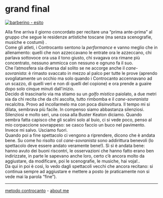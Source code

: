 # grand final

[![](https://live.staticflickr.com/65535/51791908897_11f8806d29_c.jpg "barberino - esito")](https://flic.kr/s/aHBqjzwAJ2)   

Alla fine arriva il giorno concordato per recitare una “prima ante-prima” al gruppo che segue le residenze artistiche toscane (ma senza scenografie, musiche e costumi) .  
Come gli atleti, i Controcanto sentono la *performance* e vanno meglio che in allenamento: quelli che non azzeccavano le entrate ora le azzeccano, chi parlava sottovoce ora usa il tono giusto, chi svagava ora rimane più concentrato, nessuno ammicca con nessuno e ognuno fa il suo.   
Che l’atmosfera sia diversa dal solito se ne accorge anche il *cane-sovranista*: è rimasto svaccato in mezzo al palco per tutte le prove (aprendo svogliatamente un occhio ma solo quando i Controcanto accennavano ad un scazzo, di quelli veri e non di quelli del copione) e ora prende a guaire dopo solo cinque minuti dall'inizio.  
Decido di trascinarlo via ma stiamo su un *golfo mistico* paiolato, a due metri sia da chi recita che da chi ascolta, tutto rimbomba e il *cane-sovranista* recalcitra. Provo ad incollarmelo ma con poca disinvoltura. Il tempo mi si dilata, sembrava più facile. In compenso siamo abbastanza silenziosi. Silenziosi e molto seri, una cosa alla Buster Keaton diciamo. Quando sembra fatta capisco che gli scalini solo al buio, ci si vede poco, penso al mio corpaccione sovrappeso: se casco faccio un buco nel pavimento. Invece mi salvo. Usciamo fuori.  
Quando poi a fine spettacolo ci vengono a riprendere, dicono che è andata bene. Su come ho risolto col *cane-sovranista* sono addirittura benevoli (lo spettacolo deve essere andato  veramente bene!). Sì sì è andata bene: hanno avuto dei buoni riscontri, le osservazioni che hanno fatto erano ben indirizzate, in parte le sapevano anche loro, certo c’è ancora molto da aggiustare, da modificare, poi le scenografie, le musiche, hai voja!..   
Da qui in poi è così, lo vedo dagli spettacoli vecchi che ancora recitano: si continua sempre ad aggiustare e mettere a posto (e praticamente non si vede mai la parola “fine”).

---   
[metodo controcanto](https://cacioman.github.io/controcanto000.html) - [about me](https://about.me/cacioman)  
